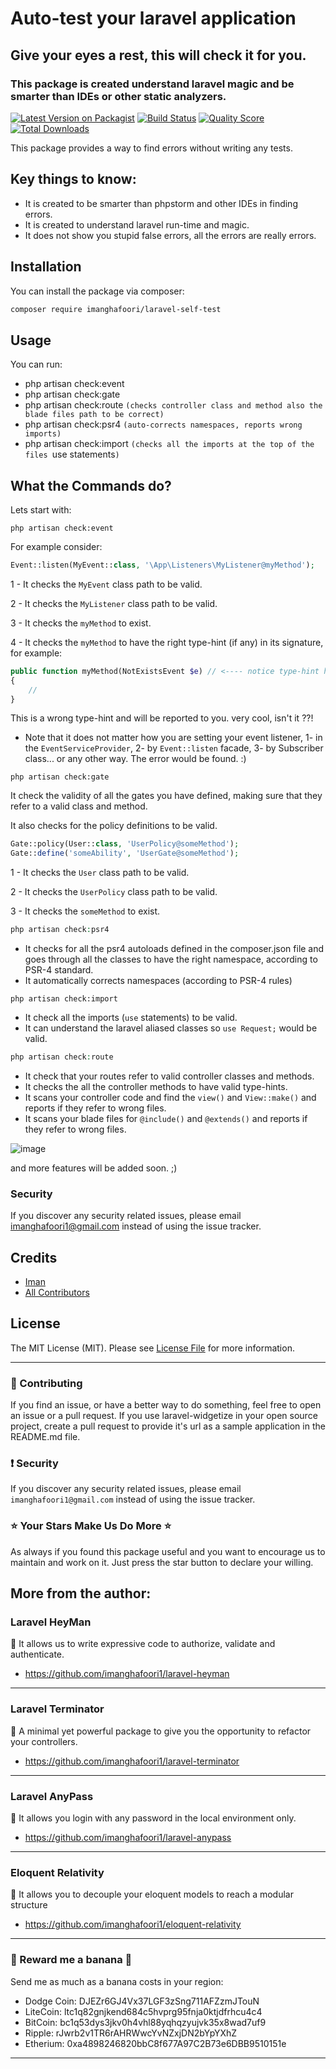 # Auto-test your laravel application

## Give your eyes a rest, this will check it for you.
### This package is created understand laravel magic and be smarter than IDEs or other static analyzers.


[![Latest Version on Packagist](https://img.shields.io/packagist/v/imanghafoori/laravel-self-test.svg?style=flat-square)](https://packagist.org/packages/imanghafoori1/laravel-self-test)
[![Build Status](https://img.shields.io/travis/imanghafoori1/laravel-self-test/master.svg?style=flat-square)](https://travis-ci.org/imanghafoori1/laravel-self-test)
[![Quality Score](https://img.shields.io/scrutinizer/g/imanghafoori1/laravel-self-test.svg?style=flat-square)](https://scrutinizer-ci.com/g/imanghafoori1/laravel-self-test)
[![Total Downloads](https://img.shields.io/packagist/dt/imanghafoori/laravel-self-test.svg?style=flat-square)](https://packagist.org/packages/imanghafoori1/laravel-self-test)

This package provides a way to find errors without writing any tests.

## Key things to know:

- It is created to be smarter than phpstorm and other IDEs in finding errors.
- It is created to understand laravel run-time and magic.
- It does not show you stupid false errors, all the errors are really errors.


## Installation

You can install the package via composer:

```bash
composer require imanghafoori/laravel-self-test
```

## Usage

You can run:
- php artisan check:event 
- php artisan check:gate   
- php artisan check:route   `(checks controller class and method also the blade files path to be correct)`
- php artisan check:psr4    `(auto-corrects namespaces, reports wrong imports)`
- php artisan check:import  `(checks all the imports at the top of the files `use statements`)`

## What the Commands do?

Lets start with:
```
php artisan check:event 
```

For example consider:

```php
Event::listen(MyEvent::class, '\App\Listeners\MyListener@myMethod');
```

1 - It checks the  `MyEvent` class path to be valid.

2 - It checks the  `MyListener` class path to be valid.

3 - It checks the  `myMethod` to exist.

4 - It checks the  `myMethod` to have the right type-hint (if any) in its signature, for example:
```php
public function myMethod(NotExistsEvent $e) // <---- notice type-hint here
{
    //
}
```
This is a wrong type-hint and will be reported to you. very cool, isn't it ??!


- Note that it does not matter how you are setting your event listener, 1- in the `EventServiceProvider`, 2- by `Event::listen` facade,  3- by Subscriber class... or any other way. The error would be found. :)

``` 
php artisan check:gate
```

It check the validity of all the gates you have defined, making sure that they refer to a valid class and method.

It also checks for the policy definitions to be valid. 

```php
Gate::policy(User::class, 'UserPolicy@someMethod'); 
Gate::define('someAbility', 'UserGate@someMethod'); 
```

1 - It checks the  `User` class path to be valid.

2 - It checks the  `UserPolicy` class path to be valid.

3 - It checks the  `someMethod` to exist.

``` php
php artisan check:psr4
```
- It checks for all the psr4 autoloads defined in the composer.json file and goes through all the classes to have the right namespace, according to PSR-4 standard. 
- It automatically corrects namespaces (according to PSR-4 rules)

```
php artisan check:import
```

- It check all the imports (`use` statements) to be valid.
- It can understand the laravel aliased classes so `use Request;` would be valid.


``` php
php artisan check:route
```

- It check that your routes refer to valid controller classes and methods.
- It checks the all the controller methods to have valid type-hints.
- It scans your controller code and find the `view()` and `View::make()` and reports if they refer to wrong files.
- It scans your blade files for `@include()` and `@extends()` and reports if they refer to wrong files.

![image](https://user-images.githubusercontent.com/6961695/77560076-929e5f80-6eda-11ea-8482-9ccb9cafb1ed.png)

and more features will be added soon. ;)

### Security

If you discover any security related issues, please email imanghafoori1@gmail.com instead of using the issue tracker.

## Credits

- [Iman](https://github.com/imanghafoori1)
- [All Contributors](../../contributors)

## License

The MIT License (MIT). Please see [License File](LICENSE.md) for more information.

--------------------

### :raising_hand: Contributing 
If you find an issue, or have a better way to do something, feel free to open an issue or a pull request.
If you use laravel-widgetize in your open source project, create a pull request to provide it's url as a sample application in the README.md file. 


### :exclamation: Security
If you discover any security related issues, please email `imanghafoori1@gmail.com` instead of using the issue tracker.


### :star: Your Stars Make Us Do More :star:
As always if you found this package useful and you want to encourage us to maintain and work on it. Just press the star button to declare your willing.



## More from the author:

### Laravel HeyMan

:gem: It allows us to write expressive code to authorize, validate and authenticate.

- https://github.com/imanghafoori1/laravel-heyman


--------------

### Laravel Terminator


 :gem: A minimal yet powerful package to give you the opportunity to refactor your controllers.

- https://github.com/imanghafoori1/laravel-terminator


------------

### Laravel AnyPass

:gem: It allows you login with any password in the local environment only.

- https://github.com/imanghafoori1/laravel-anypass

------------

### Eloquent Relativity

:gem: It allows you to decouple your eloquent models to reach a modular structure

- https://github.com/imanghafoori1/eloquent-relativity


----------------

### 🍌 Reward me a banana 🍌

Send me as much as a banana costs in your region:

- Dodge Coin: DJEZr6GJ4Vx37LGF3zSng711AFZzmJTouN
- LiteCoin: ltc1q82gnjkend684c5hvprg95fnja0ktjdfrhcu4c4
- BitCoin: bc1q53dys3jkv0h4vhl88yqhqzyujvk35x8wad7uf9
- Ripple: rJwrb2v1TR6rAHRWwcYvNZxjDN2bYpYXhZ
- Etherium: 0xa4898246820bbC8f677A97C2B73e6DBB9510151e

--------------
